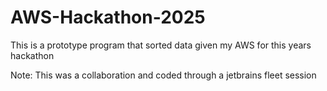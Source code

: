 # AWS-Hackathon-2025
This is a prototype program that sorted data given my AWS for this years hackathon

Note: This was a collaboration and coded through a jetbrains fleet session
